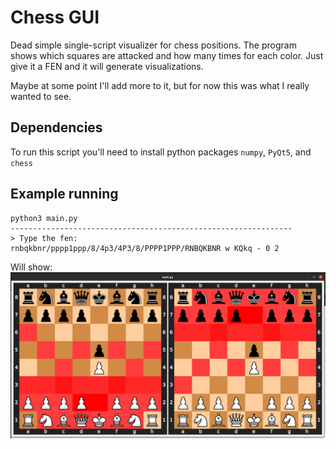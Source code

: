 # Chess GUI

Dead simple single-script visualizer for chess positions. The program shows which squares are attacked and how many times
for each color. Just give it a FEN and it will generate visualizations.

Maybe at some point I'll add more to it, but for now this was what I really wanted to see.

## Dependencies
To run this script you'll need to install python packages `numpy`, `PyQt5`, and `chess`

## Example running
```commandline
python3 main.py
---------------------------------------------------------------
> Type the fen:
rnbqkbnr/pppp1ppp/8/4p3/4P3/8/PPPP1PPP/RNBQKBNR w KQkq - 0 2
```

Will show:
![example output](doc/example.png)